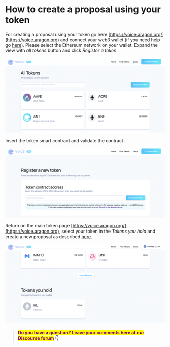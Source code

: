 # How to create a proposal using your token

For creating a proposal using your token go here [https://voice.aragon.org/](https://voice.aragon.org) and connect your web3 wallet (if you need help go [here](../set-up-metamask/)). Please select the Ethereum network on your wallet. Expand the view with _all tokens_ button and click _Register a token_.

![](<../../../.gitbook/assets/Schermata 2022-02-11 alle 12.10.55.png>)

Insert the token smart contract and validate the contract.

![](<../../../.gitbook/assets/Schermata 2022-02-11 alle 12.14.27.png>)

Return on the main token page [https://voice.aragon.org/](https://voice.aragon.org), select your token in the _Tokens you hold_ and create a new proposal as described [here](how-to-create-a-proposal.md).

![](<../../../.gitbook/assets/Schermata 2022-02-11 alle 12.18.51.png>)

> #### <mark style="color:purple;">Do you have a question? Leave your comments here at our Discourse forum</mark> 👇
